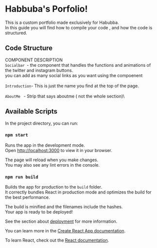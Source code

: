 # Habbuba's Porfolio!
This is a custom portfolio made exclusively for Habubba.\
In this guide you will find how to compile your code , and how the code is structured.

## Code Structure

COMPONENT DESCRIPTION\
`Socialbar `- the component that handles the functions and animations of the twitter and instagram buttons.\
you can add as many social links as you want using the <Link> compoenent\
\
`Introduction`- This is just the name you find at the top of the page.\
\
`AboutMe ` - Strip that says aboutme ( not the whole section)\

## Available Scripts

In the project directory, you can run:

### `npm start`

Runs the app in the development mode.\
Open [http://localhost:3000](http://localhost:3000) to view it in your browser.

The page will reload when you make changes.\
You may also see any lint errors in the console.


### `npm run build`

Builds the app for production to the `build` folder.\
It correctly bundles React in production mode and optimizes the build for the best performance.

The build is minified and the filenames include the hashes.\
Your app is ready to be deployed!

See the section about [deployment](https://facebook.github.io/create-react-app/docs/deployment) for more information.


You can learn more in the [Create React App documentation](https://facebook.github.io/create-react-app/docs/getting-started).

To learn React, check out the [React documentation](https://reactjs.org/).
